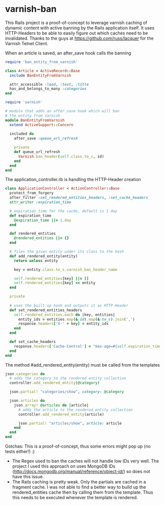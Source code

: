 varnish-ban
===========

This Rails project is a proof-of-concept to leverage varnish caching of dynamic content with active banning by the Rails application itself. It uses HTTP-Headers to be able to easily figure out which caches need to be invalidated. Thanks to the guys at https://github.com/russ/lacquer for the Varnish Telnet Client.

When an article is saved, an after_save hook calls the banning

``` ruby
require 'ban_entity_from_varnish'

class Article < ActiveRecord::Base
  include BanEntityFromVarnish

  attr_accessible :lead, :text, :title
  has_and_belongs_to_many :categories
end

require 'varnish'

# module that adds an after_save hook which will ban 
# the entity from varnish
module BanEntityFromVarnish
  extend ActiveSupport::Concern
  
  included do
    after_save :queue_url_refresh

    private
    def queue_url_refresh
      Varnish.ban_header(self.class.to_s, id)
    end
  end
end
```

The application_controller.rb is handling the HTTP-Header creation
``` ruby
class ApplicationController < ActionController::Base
  protect_from_forgery
  after_filter :set_rendered_entities_headers, :set_cache_headers
  attr_writer :expiration_time

  # expiration_time for the cache, default is 1 day  
  def expiration_time
    @expiration_time ||= 1.day
  end

  def rendered_entities
    @rendered_entities ||= {}
  end

  # files the given entity under its class to the hash
  def add_rendered_entity(entity)
    return unless entity

    key = entity.class.to_s.varnish_ban_header_name

    self.rendered_entities[key] ||= []
    self.rendered_entities[key] << entity
  end

  private
  
  # uses the built up hash and outputs it as HTTP-Header
  def set_rendered_entities_headers
    self.rendered_entities.each do |key, entities|
      entity_ids = entities.map(&:id).map(&:to_s).join(',')
      response.headers['X-' + key] = entity_ids
    end
  end

  def set_cache_headers
    response.headers['Cache-Control'] = "max-age=#{self.expiration_time}, private"
  end
end
```

The method #add_rendered_entity(entity) must be called from the templates
``` ruby
json.categories do
  # adds the category to the rendered entity collection 
  controller.add_rendered_entity(@category)

  json.partial! "categories/show", category: @category

  json.articles do 
    json.array! @articles do |article|
      # adds the article to the rendered entity collection 
      controller.add_rendered_entity(article)

      json.partial! "articles/show", article: article
    end
  end
end
```

Gotchas: This is a proof-of-concept, thus some errors might pop up (no tests either!) :)

* The Regex used to ban the caches will not handle low IDs very well. The project I used this approach on uses MongoDB IDs (http://docs.mongodb.org/manual/reference/object-id/) so does not have this issue.
* The Rails caching is pretty weak. Only the partials are cached in a fragment cache. I was not able to find a better way to build up the rendered_entities cache then by calling them from the template. Thus this needs to be executed whenever the template is rendered.